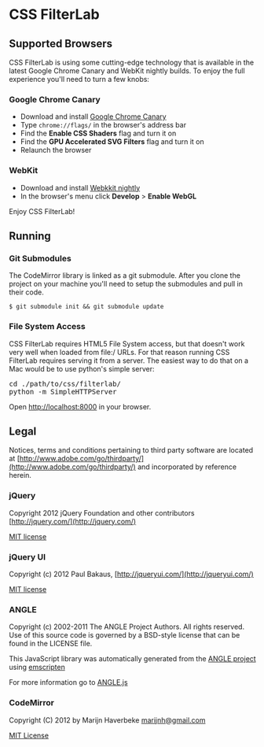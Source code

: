 CSS FilterLab
=====

Supported Browsers
-----

CSS FilterLab is using some cutting-edge technology that is available in the latest Google Chrome Canary and WebKit nightly builds. To enjoy the full experience you'll need to turn a few knobs:

### Google Chrome Canary
- Download and install [Google Chrome Canary](https://tools.google.com/dlpage/chromesxs)
- Type `chrome://flags/` in the browser's address bar
- Find the **Enable CSS Shaders** flag and turn it on
- Find the **GPU Accelerated SVG Filters** flag and turn it on
- Relaunch the browser

### WebKit
- Download and install [Webkkit nightly](http://nightly.webkit.org/)
- In the browser's menu click **Develop** > **Enable WebGL**

Enjoy CSS FilterLab!

Running
-----

### Git Submodules

The CodeMirror library is linked as a git submodule.
After you clone the project on your machine you'll need to setup the submodules and pull in their code.

`$ git submodule init && git submodule update`

### File System Access

CSS FilterLab requires HTML5 File System access, but that doesn't work very well when loaded from file:/ URLs. For that reason running CSS FilterLab requires serving it from a server. The easiest way to do that on a Mac would be to use python's simple server:

<pre>
cd ./path/to/css/filterlab/
python -m SimpleHTTPServer
</pre>

Open [http://localhost:8000](http://localhost:8000) in your browser.

Legal
----

Notices, terms and conditions pertaining to third party software are located at [http://www.adobe.com/go/thirdparty/](http://www.adobe.com/go/thirdparty/) and incorporated by reference herein.

### jQuery

Copyright 2012 jQuery Foundation and other contributors [http://jquery.com/](http://jquery.com/)

[MIT license](https://github.com/jquery/jquery/blob/master/MIT-LICENSE.txt)

### jQuery UI

Copyright (c) 2012 Paul Bakaus, [http://jqueryui.com/](http://jqueryui.com/)

[MIT license](http://jquery-ui.googlecode.com/svn/tags/latest/MIT-LICENSE.txt)

### ANGLE

Copyright (c) 2002-2011 The ANGLE Project Authors. All rights reserved.
Use of this source code is governed by a BSD-style license that can be
found in the LICENSE file.

This JavaScript library was automatically generated from the [ANGLE project](http://code.google.com/p/angleproject/) 
using [emscripten](https://github.com/kripken/emscripten)
 
For more information go to [ANGLE.js](https://github.com/adobe/angle.js)

### CodeMirror

Copyright (C) 2012 by Marijn Haverbeke <marijnh@gmail.com>

[MIT License](http://codemirror.net/LICENSE)
